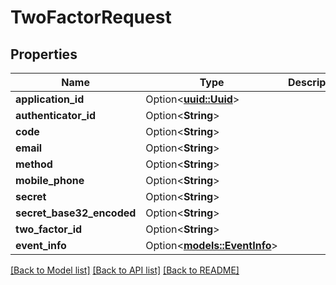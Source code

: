 # TwoFactorRequest

## Properties

Name | Type | Description | Notes
------------ | ------------- | ------------- | -------------
**application_id** | Option<[**uuid::Uuid**](uuid::Uuid.md)> |  | [optional]
**authenticator_id** | Option<**String**> |  | [optional]
**code** | Option<**String**> |  | [optional]
**email** | Option<**String**> |  | [optional]
**method** | Option<**String**> |  | [optional]
**mobile_phone** | Option<**String**> |  | [optional]
**secret** | Option<**String**> |  | [optional]
**secret_base32_encoded** | Option<**String**> |  | [optional]
**two_factor_id** | Option<**String**> |  | [optional]
**event_info** | Option<[**models::EventInfo**](EventInfo.md)> |  | [optional]

[[Back to Model list]](../README.md#documentation-for-models) [[Back to API list]](../README.md#documentation-for-api-endpoints) [[Back to README]](../README.md)


